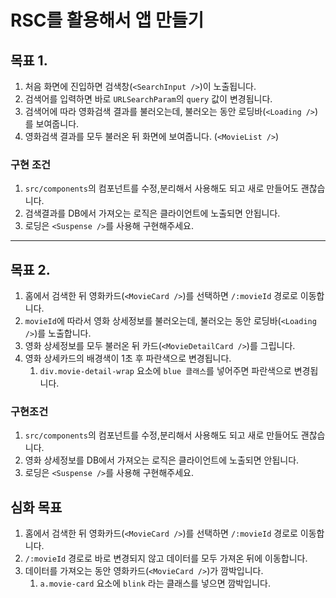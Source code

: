 # RSC를 활용해서 앱 만들기

## 목표 1.

1. 처음 화면에 진입하면 검색창(`<SearchInput />`)이 노출됩니다.
2. 검색어를 입력하면 바로  `URLSearchParam`의 `query` 값이 변경됩니다.
3. 검색어에 따라 영화검색 결과를 불러오는데, 불러오는 동안 로딩바(`<Loading />`)를 보여줍니다.
4. 영화검색 결과를 모두 불러온 뒤 화면에 보여줍니다. (`<MovieList />`)

### 구현 조건

1. `src/components`의 컴포넌트를 수정,분리해서 사용해도 되고 새로 만들어도 괜찮습니다.
2. 검색결과를 DB에서 가져오는 로직은 클라이언트에 노출되면 안됩니다.
3. 로딩은 `<Suspense />`를 사용해 구현해주세요.

---

## 목표 2.

1. 홈에서 검색한 뒤 영화카드(`<MovieCard />`)를 선택하면 `/:movieId` 경로로 이동합니다.
2. `movieId`에 따라서 영화 상세정보를 불러오는데, 불러오는 동안 로딩바(`<Loading />`)를 노출합니다.
3. 영화 상세정보를 모두 불러온 뒤 카드(`<MovieDetailCard />`)를 그립니다.
4. 영화 상세카드의 배경색이 1초 후 파란색으로 변경됩니다.
    1. `div.movie-detail-wrap` 요소에 `blue 클래스`를 넣어주면 파란색으로 변경됩니다.

### 구현조건

1. `src/components`의 컴포넌트를 수정,분리해서 사용해도 되고 새로 만들어도 괜찮습니다.
2. 영화 상세정보를 DB에서 가져오는 로직은 클라이언트에 노출되면 안됩니다.
3. 로딩은 `<Suspense />`를 사용해 구현해주세요.

## 심화 목표


1. 홈에서 검색한 뒤 영화카드(`<MovieCard />`)를 선택하면 `/:movieId` 경로로 이동합니다.
2. `/:movieId` 경로로 바로 변경되지 않고 데이터를 모두 가져온 뒤에 이동합니다.
3. 데이터를 가져오는 동안 영화카드(`<MovieCard />`)가 깜박입니다.
    1. `a.movie-card` 요소에 `blink` 라는 클래스를 넣으면 깜박입니다.
